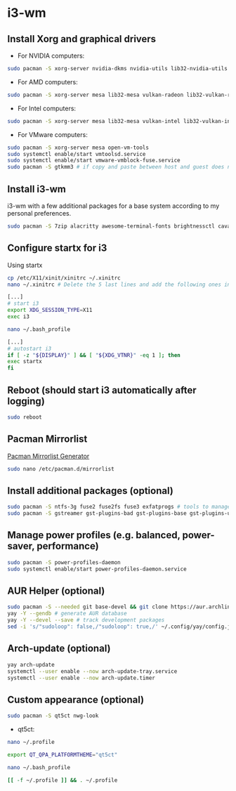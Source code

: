 # i3-wm

## Install Xorg and graphical drivers

- For NVIDIA computers:

```bash
sudo pacman -S xorg-server nvidia-dkms nvidia-utils lib32-nvidia-utils nvidia-settings vulkan-icd-loader lib32-vulkan-icd-loader
```

- For AMD computers:

```bash
sudo pacman -S xorg-server mesa lib32-mesa vulkan-radeon lib32-vulkan-radeon vulkan-icd-loader lib32-vulkan-icd-loader
```

- For Intel computers:

```bash
sudo pacman -S xorg-server mesa lib32-mesa vulkan-intel lib32-vulkan-intel vulkan-icd-loader lib32-vulkan-icd-loader
```

- For VMware computers:

```bash
sudo pacman -S xorg-server mesa open-vm-tools
sudo systemctl enable/start vmtoolsd.service
sudo systemctl enable/start vmware-vmblock-fuse.service
sudo pacman -S gtkmm3 # if copy and paste between host and guest does not work properly
```

## Install i3-wm

 i3-wm with a few additional packages for a base system according to my personal preferences.

```bash
sudo pacman -S 7zip alacritty awesome-terminal-fonts brightnessctl cava dex dmenu dunst fastfetch feh firefox galculator gnome-keyring gvfs gvfs-afc gvfs-mtp gvfs-nfs gvfs-smb i3-wm i3blocks i3lock i3status mpd mousepad network-manager-applet numlockx otf-font-awesome openssh picom pipewire-pulse playerctl polkit-gnome ranger rmpc rofi scrot thunar thunar-archive-plugin thunar-volman tumbler unzip xarchiver xdg-user-dirs xorg-xinit xorg-xrandr xss-lock zip
 ```

## Configure startx for i3

Using startx

```bash
cp /etc/X11/xinit/xinitrc ~/.xinitrc
nano ~/.xinitrc # Delete the 5 last lines and add the following ones instead
```

```bash
[...]  
# start i3
export XDG_SESSION_TYPE=X11
exec i3
```

```bash
nano ~/.bash_profile
```

```bash
[...]  
# autostart i3  
if [ -z "${DISPLAY}" ] && [ "${XDG_VTNR}" -eq 1 ]; then
exec startx
fi
```

## Reboot (should start i3 automatically after logging)

```bash
sudo reboot
```

## Pacman Mirrorlist
[Pacman Mirrorlist Generator](https://archlinux.org/mirrorlist/)

```bash
sudo nano /etc/pacman.d/mirrorlist
```

## Install additional packages (optional)

```bash
sudo pacman -S ntfs-3g fuse2 fuse2fs fuse3 exfatprogs # tools to manage additional or foreign filesystems such as NTFS or exFAT
sudo pacman -S gstreamer gst-plugins-bad gst-plugins-base gst-plugins-ugly gst-plugin-pipewire gstreamer-vaapi gst-plugins-good gst-libav # plugins for multimedia
```

## Manage power profiles (e.g. balanced, power-saver, performance)

```bash
sudo pacman -S power-profiles-daemon
sudo systemctl enable/start power-profiles-daemon.service
```

## AUR Helper (optional)

```bash
sudo pacman -S --needed git base-devel && git clone https://aur.archlinux.org/yay.git && cd yay && makepkg -si
yay -Y --gendb # generate AUR database
yay -Y --devel --save # track development packages
sed -i 's/"sudoloop": false,/"sudoloop": true,/' ~/.config/yay/config.json  # prevents multiple password prompts
```

## Arch-update (optional)

```bash
yay arch-update
systemctl --user enable --now arch-update-tray.service
systemctl --user enable --now arch-update.timer
```

## Custom appearance (optional)

```bash
sudo pacman -S qt5ct nwg-look
```

- qt5ct:

```bash
nano ~/.profile
```

```bash
export QT_QPA_PLATFORMTHEME="qt5ct"
```

```bash
nano ~/.bash_profile
```

```bash
[[ -f ~/.profile ]] && . ~/.profile
```
